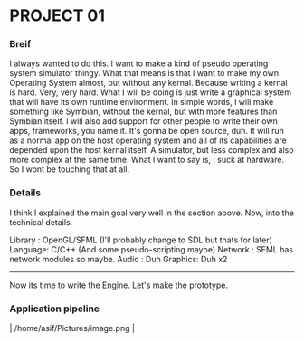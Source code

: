 # PROJECT 01 

### Breif

I always wanted to do this. I want to make a kind of pseudo operating system simulator thingy. What that means is that I want to make my own Operating System almost, but without any kernal. Because writing a kernal is hard. Very, very hard.
What I will be doing is just write a graphical system that will have its own runtime environment. In simple words, I will make something like Symbian, without the kernal, but with more features than Symbian itself. I will also add support for other people to write their own apps, frameworks, you name it. It's gonna be open source, duh. It will run as a normal app on the host operating system and all of its capabilities are depended upon the host kernal itself. A simulator, but less complex and also more complex at the same time. What I want to say is, I suck at hardware. So I wont be touching that at all. 

### Details

I think I explained the main goal very well in the section above. Now, into the technical details.

Library : OpenGL/SFML (I'll probably change to SDL but thats for later)
Language: C/C++ (And some pseudo-scripting maybe)
Network : SFML has network modules so maybe.
Audio   : Duh
Graphics: Duh x2
___
Now its time to write the Engine. Let's make the prototype.

### Application pipeline

| /home/asif/Pictures/image.png |
  